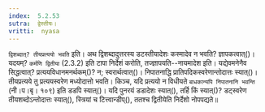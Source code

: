 ```yaml
---
index:  5.2.53
sutra:  द्वेस्तीयः।
vritti:  nyasa
---
```


`द्विशब्दात्? तीयप्रत्ययो भवति` इति। अथ द्विशब्दादुत्तरस्य डटस्तीयादेशः कस्मादेव न भवति? ज्ञापकत्वात्()। यदयम्? `कर्मणि द्वितीया` (2.3.2) इति टापा निर्देशं करोति, तज्ज्ञापयति--नायमादेश इति। यद्येवमनेनैव सिद्धत्वात्? प्रत्ययविधानमनर्थकम्()? न; स्वरार्थत्वात्()। निपातनाद्धि प्रातिपदिकस्वरेणान्तोदात्तः स्यात्()। तीयप्रत्यये तु प्रत्ययस्वरेण मध्योदात्तो भवति। किञ्च, यदि प्रत्ययो न विधीयते `बाधकान्यपि निपातनानि भवन्ति` (नी।प।बृ। १०९) इति डडपि स्यात्()। यदि पुनरयं डडादेशः स्यात्(), तर्हि किं स्यात्()? डट्स्वरेण तीयशब्दोऽन्तोदात्तः स्यात्(), स्त्रियां च टित्त्वान्डीप्(), ततश्च द्वितीयेति निर्देशो नोपपद्यते॥
